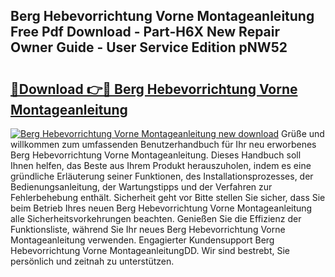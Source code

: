 ## Berg Hebevorrichtung Vorne Montageanleitung Free Pdf Download - Part-H6X New Repair Owner Guide - User Service Edition pNW52

# <h2><a href="http://df8050n.blite.top/?on=Berg+Hebevorrichtung+Vorne+Montageanleitung">🔗Download 👉🔴 Berg Hebevorrichtung Vorne Montageanleitung</a></h2>

[![Berg Hebevorrichtung Vorne Montageanleitung new download](https://i.imgur.com/lujVjoI.png)](http://df8050n.blite.top/?on=Berg+Hebevorrichtung+Vorne+Montageanleitung)
Grüße und willkommen zum umfassenden Benutzerhandbuch für Ihr neu erworbenes Berg Hebevorrichtung Vorne Montageanleitung. Dieses Handbuch soll Ihnen helfen, das Beste aus Ihrem Produkt herauszuholen, indem es eine gründliche Erläuterung seiner Funktionen, des Installationsprozesses, der Bedienungsanleitung, der Wartungstipps und der Verfahren zur Fehlerbehebung enthält. Sicherheit geht vor Bitte stellen Sie sicher, dass Sie beim Betrieb Ihres neuen Berg Hebevorrichtung Vorne Montageanleitung alle Sicherheitsvorkehrungen beachten. Genießen Sie die Effizienz der Funktionsliste, während Sie Ihr neues Berg Hebevorrichtung Vorne Montageanleitung verwenden. Engagierter Kundensupport Berg Hebevorrichtung Vorne MontageanleitungDD. Wir sind bestrebt, Sie persönlich und zeitnah zu unterstützen.
